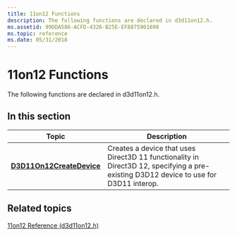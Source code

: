 ```yaml
---
title: 11on12 Functions
description: The following functions are declared in d3d11on12.h.
ms.assetid: 99DDA586-ACFD-4326-B25E-EF8875901690
ms.topic: reference
ms.date: 05/31/2018
---
```


# 11on12 Functions

The following functions are declared in d3d11on12.h.

## In this section



| Topic                                                             | Description                                                                                                                                       |
|-------------------------------------------------------------------|---------------------------------------------------------------------------------------------------------------------------------------------------|
| [**D3D11On12CreateDevice**](/windows/desktop/api/d3d11on12/nf-d3d11on12-d3d11on12createdevice)<br/> | Creates a device that uses Direct3D 11 functionality in Direct3D 12, specifying a pre-existing D3D12 device to use for D3D11 interop. <br/> |



 

## Related topics

<dl> <dt>

[11on12 Reference (d3d11on12.h)](direct3d-11on12-reference.md)
</dt> </dl>

 

 





